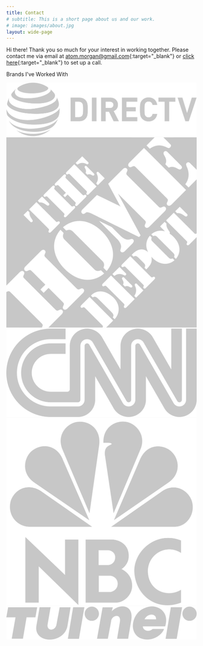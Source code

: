 ```yaml
---
title: Contact
# subtitle: This is a short page about us and our work.
# image: images/about.jpg
layout: wide-page
---
```


Hi there! Thank you so much for your interest in working together. Please contact me via email at [atom.morgan@gmail.com](mailto:atom.morgan@gmail.com){:target="_blank"} or [click here](https://calendly.com/atom-morgan){:target="_blank"} to set up a call.

<div class="logo-header">
  <p>Brands I've Worked With</p>
</div>

<div class="logos" style="max-width: 900px">
  <div class="logo-container">
    <img src="/images/logos/logo-dtv.svg" />
    <img src="/images/logos/logo-depot.svg" />
    <img src="/images/logos/logo-cnn.svg" />
  </div>
  <div class="logo-container">
    <img src="/images/logos/logo-nbc.svg" />
    <img src="/images/logos/logo-turner.svg" />
  </div>
</div>

<!-- title: Contact
hide_title: false
sections:
  - section_id: contact-form
    type: section_form
    content: >-
      Hi there! Thank you so much for your interest in working together. Please
      fill the contact form below or send me an email at
      [atom.morgan@gmail.com](mailto:atom.morgan@gmail.com){:target="_blank"}.
    form_id: contactForm
    form_action: /thank-you
    form_fields:
      - input_type: text
        name: name
        label: Name
        default_value: Your name
        is_required: true
      - input_type: email
        name: email
        label: Email
        default_value: Your email address
        is_required: true
      - input_type: select
        name: subject
        label: Subject
        default_value: Please select
        options:
          - Error on the site
          - Sponsorship
          - Other
      - input_type: textarea
        name: message
        label: Message
        default_value: Your message
      - input_type: checkbox
        name: consent
        label: >-
          I understand that this form is storing my submitted information so I
          can be contacted.
    submit_label: Send Message
layout: advanced -->